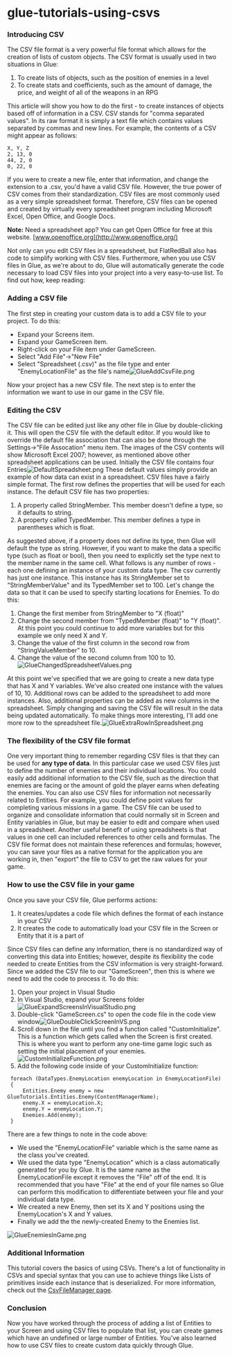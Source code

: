 # glue-tutorials-using-csvs

### Introducing CSV

The CSV file format is a very powerful file format which allows for the creation of lists of custom objects. The CSV format is usually used in two situations in Glue:

1. To create lists of objects, such as the position of enemies in a level
2. To create stats and coefficients, such as the amount of damage, the price, and weight of all of the weapons in an RPG

This article will show you how to do the first - to create instances of objects based off of information in a CSV. CSV stands for "comma separated values". In its raw format it is simply a text file which contains values separated by commas and new lines. For example, the contents of a CSV might appear as follows:

```
X, Y, Z
2, 13, 0
44, 2, 0
0, 22, 0
```

If you were to create a new file, enter that information, and change the extension to a .csv, you'd have a valid CSV file. However, the true power of CSV comes from their standardization. CSV files are most commonly used as a very simple spreadsheet format. Therefore, CSV files can be opened and created by virtually every spreadsheet program including Microsoft Excel, Open Office, and Google Docs.

**Note:** Need a spreadsheet app? You can get Open Office for free at this website. [www.openoffice.org](http://www.openoffice.org/)

Not only can you edit CSV files in a spreadsheet, but FlatRedBall also has code to simplify working with CSV files. Furthermore, when you use CSV files in Glue, as we're about to do, Glue will automatically generate the code necessary to load CSV files into your project into a very easy-to-use list. To find out how, keep reading:

### Adding a CSV file

The first step in creating your custom data is to add a CSV file to your project. To do this:

* Expand your Screens item.
* Expand your GameScreen item.
* Right-click on your File item under GameScreen.
* Select "Add File"->"New File"
* Select "Spreadsheet (.csv)" as the file type and enter "EnemyLocationFile" as the file's name![GlueAddCsvFile.png](../../../../../media/migrated\_media-GlueAddCsvFile.png)

Now your project has a new CSV file. The next step is to enter the information we want to use in our game in the CSV file.

### Editing the CSV

The CSV file can be edited just like any other file in Glue by double-clicking it. This will open the CSV file with the default editor. If you would like to override the default file association that can also be done through the Settings->"File Assocation" menu item. The images of the CSV contents will show Microsoft Excel 2007; however, as mentioned above other spreadsheet applications can be used. Initially the CSV file contains four Entries![DefaultSpreadsheet.png](../../../../../media/migrated\_media-DefaultSpreadsheet.png) These default values simply provide an example of how data can exist in a spreadsheet. CSV files have a fairly simple format. The first row defines the properties that will be used for each instance. The default CSV file has two properties:

1. A property called StringMember. This member doesn't define a type, so it defaults to string.
2. A property called TypedMember. This member defines a type in parentheses which is float.

As suggested above, if a property does not define its type, then Glue will default the type as string. However, if you want to make the data a specific type (such as float or bool), then you need to explicitly set the type next to the member name in the same cell. What follows is any number of rows - each one defining an instance of your custom data type. The csv currently has just one instance. This instance has its StringMember set to "StringMemberValue" and its TypedMember set to 100. Let's change the data so that it can be used to specify starting locations for Enemies. To do this:

1. Change the first member from StringMember to "X (float)"
2. Change the second member from "TypedMember (float)" to "Y (float)". At this point you could continue to add more variables but for this example we only need X and Y.
3. Change the value of the first column in the second row from "StringValueMember" to 10.
4. Change the value of the second column from 100 to 10.![GlueChangedSpreadsheetValues.png](../../../../../media/migrated\_media-GlueChangedSpreadsheetValues.png)

At this point we've specified that we are going to create a new data type that has X and Y variables. We've also created one instance with the values of 10, 10. Additional rows can be added to the spreadsheet to add more instances. Also, additional properties can be added as new columns in the spreadsheet. Simply changing and saving the CSV file will result in the data being updated automatically. To make things more interesting, I'll add one more row to the spreadsheet file.![GlueExtraRowInSpreadsheet.png](../../../../../media/migrated\_media-GlueExtraRowInSpreadsheet.png)

### The flexibility of the CSV file format

One very important thing to remember regarding CSV files is that they can be used for **any type of data**. In this particular case we used CSV files just to define the number of enemies and their individual locations. You could easily add additional information to the CSV file, such as the direction that enemies are facing or the amount of gold the player earns when defeating the enemies. You can also use CSV files for information not necessarily related to Entities. For example, you could define point values for completing various missions in a game. The CSV file can be used to organize and consolidate information that could normally sit in Screen and Entity variables in Glue, but may be easier to edit and compare when used in a spreadsheet. Another useful benefit of using spreadsheets is that values in one cell can included references to other cells and formulas. The CSV file format does not maintain these references and formulas; however, you can save your files as a native format for the application you are working in, then "export" the file to CSV to get the raw values for your game.

### How to use the CSV file in your game

Once you save your CSV file, Glue performs actions:

1. It creates/updates a code file which defines the format of each instance in your CSV
2. It creates the code to automatically load your CSV file in the Screen or Entity that it is a part of

Since CSV files can define any information, there is no standardized way of converting this data into Entities; however, despite its flexibility the code needed to create Entities from the CSV information is very straight-forward. Since we added the CSV file to our "GameScreen", then this is where we need to add the code to process it. To do this:

1. Open your project in Visual Studio
2. In Visual Studio, expand your Screens folder![GlueExpandScreensInVisualStudio.png](../../../../../media/migrated\_media-GlueExpandScreensInVisualStudio.png)
3. Double-click "GameScreen.cs" to open the code file in the code view window![GlueDoubleClickScreenInVS.png](../../../../../media/migrated\_media-GlueDoubleClickScreenInVS.png)
4. Scroll down in the file until you find a function called "CustomInitialize". This is a function which gets called when the Screen is first created. This is where you want to perform any one-time game logic such as setting the initial placement of your enemies.![CustomInitializeFunction.png](../../../../../media/migrated\_media-CustomInitializeFunction.png)
5. Add the following code inside of your CustomInitialize function:

&#x20;

```
 foreach (DataTypes.EnemyLocation enemyLocation in EnemyLocationFile)
 {
     Entities.Enemy enemy = new GlueTutorials.Entities.Enemy(ContentManagerName);
     enemy.X = enemyLocation.X;
     enemy.Y = enemyLocation.Y;
     Enemies.Add(enemy);
 }
```

There are a few things to note in the code above:

* We used the "EnemyLocationFile" variable which is the same name as the class you've created.
* We used the data type "EnemyLocation" which is a class automatically generated for you by Glue. It is the same name as the EnemyLocationFile except it removes the "File" off of the end. It is recommended that you have "File" at the end of your file names so Glue can perform this modification to differentiate between your file and your individual data type.
* We created a new Enemy, then set its X and Y positions using the EnemyLocation's X and Y values.
* Finally we add the the newly-created Enemy to the Enemies list.

![GlueEnemiesInGame.png](../../../../../media/migrated\_media-GlueEnemiesInGame.png)

### Additional Information

This tutorial covers the basics of using CSVs. There's a lot of functionality in CSVs and special syntax that you can use to achieve things like Lists of primitives inside each instance that is deserialized. For more information, check out the [CsvFileManager page](../../../../../frb/docs/index.php).

### Conclusion

Now you have worked through the process of adding a list of Entities to your Screen and using CSV files to populate that list, you can create games which have an undefined or large number of Entities. You've also learned how to use CSV files to create custom data quickly through Glue.

